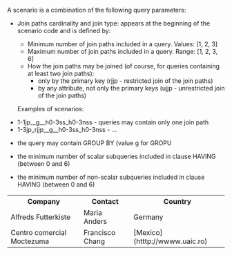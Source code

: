 A scenario is a combination of the following query parameters:

- Join paths cardinality and join type: appears at the beginning of the scenario code and is defined by:
  * Minimum number of join paths included in a query. Values: [1, 2, 3]
  * Maximum number of join paths included in a query. Range: [1, 2, 3, 6]
  * How the join paths may be joined (of course, for queries containing at least two join paths):
    - only by the primary key (rjjp - restricted join of the join paths)
    - by any attribute, not only the primary keys (ujjp - unrestricted join of the join paths)

  Examples of scenarios:
* 1-1jp__g__h0-3ss_h0-3nss - queries may contain only one join path
* 1-3jp_rjjp__g__h0-3ss_h0-3nss - ...


- the query may contain GROUP BY (value g for GROPU

- the minimum number of scalar subqueries included in clause HAVING (between 0 and 6)

- the minimum number of non-scalar subqueries included in clause HAVING (between 0 and 6)


<table style="width:100%">
  <tr>
    <th>Company</th>
    <th>Contact</th>
    <th>Country</th>
  </tr>
  <tr>
    <td>Alfreds Futterkiste</td>
    <td>Maria Anders</td>
    <td>Germany</td>
  </tr>
  <tr>
    <td>Centro comercial Moctezuma</td>
    <td>Francisco Chang</td>
    <td>[Mexico](htttp://wwww.uaic.ro)</td>
  </tr>
</table>
